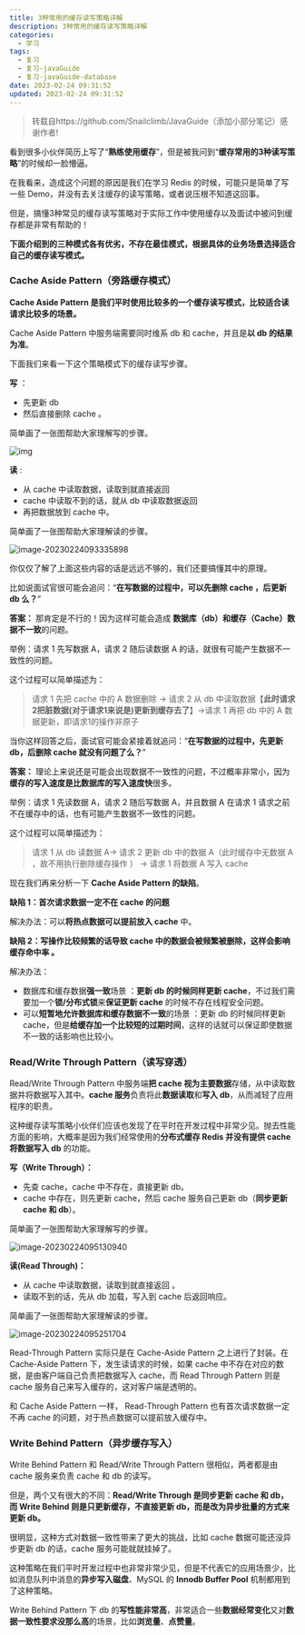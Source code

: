 ```yaml
---
title: 3种常用的缓存读写策略详解
description: 3种常用的缓存读写策略详解
categories:
  - 学习
tags:
  - 复习
  - 复习-javaGuide
  - 复习-javaGuide-database
date: 2023-02-24 09:31:52
updated: 2023-02-24 09:31:52
---
```


> 转载自https://github.com/Snailclimb/JavaGuide（添加小部分笔记）感谢作者!

看到很多小伙伴简历上写了“**熟练使用缓存**”，但是被我问到“**缓存常用的3种读写策略**”的时候却一脸懵逼。

在我看来，造成这个问题的原因是我们在学习 Redis 的时候，可能只是简单了写一些 Demo，并没有去关注缓存的读写策略，或者说压根不知道这回事。

但是，搞懂3种常见的缓存读写策略对于实际工作中使用缓存以及面试中被问到缓存都是非常有帮助的！

**下面介绍到的三种模式各有优劣，不存在最佳模式，根据具体的业务场景选择适合自己的缓存读写模式。**

### Cache Aside Pattern（旁路缓存模式）

**Cache Aside Pattern 是我们平时使用比较多的一个缓存读写模式，比较适合读请求比较多的场景。**

Cache Aside Pattern 中服务端需要同时维系 db 和 cache，并且是**以 db 的结果为准**。

下面我们来看一下这个策略模式下的缓存读写步骤。

**写** ：

- 先更新 db
- 然后直接删除 cache 。

简单画了一张图帮助大家理解写的步骤。

 ![img](images/mypost/OPHmzaOkvnRz3IysViK7ErkroHP5vI.jpg) 

**读** :

- 从 cache 中读取数据，读取到就直接返回
- cache 中读取不到的话，就从 db 中读取数据返回
- 再把数据放到 cache 中。

简单画了一张图帮助大家理解读的步骤。

 ![image-20230224093335898](images/mypost/image-20230224093335898.png)

你仅仅了解了上面这些内容的话是远远不够的，我们还要搞懂其中的原理。

比如说面试官很可能会追问：“**在写数据的过程中，可以先删除 cache ，后更新 db 么？**”

**答案：** 那肯定是不行的！因为这样可能会造成 **数据库（db）和缓存（Cache）数据不一致**的问题。

举例：请求 1 先写数据 A，请求 2 随后读数据 A 的话，就很有可能产生数据不一致性的问题。

这个过程可以简单描述为：

> 请求 1 先把 cache 中的 A 数据删除 -> 请求 2 从 db 中读取数据【**此时请求2把脏数据(对于请求1来说是)更新到缓存去了**】->请求 1 再把 db 中的 A 数据更新，即请求1的操作非原子

当你这样回答之后，面试官可能会紧接着就追问：“**在写数据的过程中，先更新 db，后删除 cache 就没有问题了么？**”

**答案：** 理论上来说还是可能会出现数据不一致性的问题，不过概率非常小，因为**缓存的写入速度是比数据库的写入速度快**很多。

举例：请求 1 先读数据 A，请求 2 随后写数据 A，并且数据 A 在请求 1 请求之前不在缓存中的话，也有可能产生数据不一致性的问题。

这个过程可以简单描述为：

> 请求 1 从 db 读数据 A-> 请求 2 更新 db 中的数据 A（此时缓存中无数据 A ，故不用执行删除缓存操作 ） -> 请求 1 将数据 A 写入 cache

现在我们再来分析一下 **Cache Aside Pattern 的缺陷**。

**缺陷 1：首次请求数据一定不在 cache 的问题**

解决办法：可以**将热点数据可以提前放入 cache** 中。

**缺陷 2：写操作比较频繁的话导致 cache 中的数据会被频繁被删除，这样会影响缓存命中率 。**

解决办法：

- 数据库和缓存数据**强一致**场景 ：**更新 db 的时候同样更新 cache**，不过我们需要加一个**锁/分布式锁**来**保证更新 cache** 的时候不存在线程安全问题。
- 可以**短暂地允许数据库和缓存数据不一致**的场景 ：更新 db 的时候同样更新 cache，但是**给缓存加一个比较短的过期时间**，这样的话就可以保证即使数据不一致的话影响也比较小。

### Read/Write Through Pattern（读写穿透）

Read/Write Through Pattern 中服务端**把 cache 视为主要数据**存储，从中读取数据并将数据写入其中。**cache 服务**负责将此**数据读取**和**写入 db**，从而减轻了应用程序的职责。

这种缓存读写策略小伙伴们应该也发现了在平时在开发过程中非常少见。抛去性能方面的影响，大概率是因为我们经常使用的**分布式缓存 Redis 并没有提供 cache 将数据写入 db** 的功能。

**写（Write Through）：**

- 先查 cache，cache 中不存在，直接更新 db。
- cache 中存在，则先更新 cache，然后 cache 服务自己更新 db（**同步更新 cache 和 db**）。

简单画了一张图帮助大家理解写的步骤。

 ![image-20230224095130940](images/mypost/image-20230224095130940.png)

**读(Read Through)：**

- 从 cache 中读取数据，读取到就直接返回 。
- 读取不到的话，先从 db 加载，写入到 cache 后返回响应。

简单画了一张图帮助大家理解读的步骤。

 ![image-20230224095251704](images/mypost/image-20230224095251704.png)

Read-Through Pattern 实际只是在 Cache-Aside Pattern 之上进行了封装。在 Cache-Aside Pattern 下，发生读请求的时候，如果 cache 中不存在对应的数据，是由客户端自己负责把数据写入 cache，而 Read Through Pattern 则是 cache 服务自己来写入缓存的，这对客户端是透明的。

和 Cache Aside Pattern 一样， Read-Through Pattern 也有首次请求数据一定不再 cache 的问题，对于热点数据可以提前放入缓存中。

### Write Behind Pattern（异步缓存写入）

Write Behind Pattern 和 Read/Write Through Pattern 很相似，两者都是由 cache 服务来负责 cache 和 db 的读写。

但是，两个又有很大的不同：**Read/Write Through 是同步更新 cache 和 db，而 Write Behind 则是只更新缓存，不直接更新 db，而是改为异步批量的方式来更新 db。**

很明显，这种方式对数据一致性带来了更大的挑战，比如 cache 数据可能还没异步更新 db 的话，cache 服务可能就就挂掉了。

这种策略在我们平时开发过程中也非常非常少见，但是不代表它的应用场景少，比如消息队列中消息的**异步写入磁盘**、MySQL 的 **Innodb Buffer Pool** 机制都用到了这种策略。

Write Behind Pattern 下 db 的**写性能非常高**，非常适合一些**数据经常变化**又对**数据一致性要求没那么高**的场景，比如**浏览量**、**点赞量**。